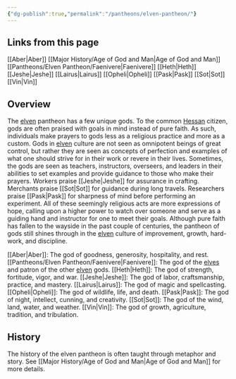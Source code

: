 ```yaml
---
{"dg-publish":true,"permalink":"/pantheons/elven-pantheon/"}
---
```


## Links from this page
[[Aber\|Aber]]
[[Major History/Age of God and Man\|Age of God and Man]]
[[Pantheons/Elven Pantheon/Faenivere\|Faenivere]]
[[Heth\|Heth]]
[[Jeshe\|Jeshe]]
[[Lairus\|Lairus]]
[[Opheli\|Opheli]]
[[Pask\|Pask]]
[[Sot\|Sot]]
[[Vin\|Vin]]
## Overview
The [elven](Snow%20Elf) pantheon has a few unique gods. To the common [Hessan](Hessa) citizen, gods are often praised with goals in mind instead of pure faith. As such, individuals make prayers to gods less as a religious practice and more as a custom. Gods in [elven](Snow%20Elf) culture are not seen as omnipotent beings of great control, but rather they are seen as concepts of perfection and examples of what one should strive for in their work or revere in their lives. Sometimes, the gods are seen as teachers, instructors, overseers, and leaders in their abilities to set examples and provide guidance to those who make their prayers. Workers praise [[Jeshe\|Jeshe]] for assurance in crafting. Merchants praise [[Sot\|Sot]] for guidance during long travels. Researchers praise [[Pask\|Pask]] for sharpness of mind before performing an experiment. All of these seemingly religious acts are more expressions of hope, calling upon a higher power to watch over someone and serve as a guiding hand and instructor for one to meet their goals. Although pure faith has fallen to the wayside in the past couple of centuries, the pantheon of gods still shines through in the [elven](Snow%20Elf) culture of improvement, growth, hard-work, and discipline.

[[Aber\|Aber]]: The god of goodness, generosity, hospitality, and rest.
[[Pantheons/Elven Pantheon/Faenivere\|Faenivere]]: The god of the [elves](Snow%20Elf) and patron of the other [elven](Snow%20Elf) gods.
[[Heth\|Heth]]: The god of strength, fortitude, vigor, and war.
[[Jeshe\|Jeshe]]: The god of labor, craftsmanship, practice, and mastery.
[[Lairus\|Lairus]]: The god of magic and spellcasting.
[[Opheli\|Opheli]]: The god of wildlife, life, and death.
[[Pask\|Pask]]: The god of night, intellect, cunning, and creativity.
[[Sot\|Sot]]: The god of the wind, land, water, and weather.
[[Vin\|Vin]]: The god of growth, agriculture, tradition, and tribulation.
## History
The history of the elven pantheon is often taught through metaphor and story. See [[Major History/Age of God and Man\|Age of God and Man]] for more details.